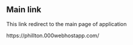 <h2>Main link</h2>
<p>This link redirect to the main page of application</p>
https://phillton.000webhostapp.com/
